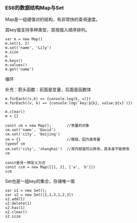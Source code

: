 ### ES6的数据结构Map与Set ###
Map是一组键值对的结构，有非常快的查询速度。

其key值支持多种类型，其按插入顺序排列。

	var m = new Map()
	m.set(1, 2)
	m.set('name', 'Lily')
	m.size
	m
	m.keys()
	m.values()
	m.get('name')

循环

补充：箭头函数：前面是变量，后面是函数体

	m.forEach((v,k) => {console.log(k, v)})
	m.forEach((v, k) => {console.log(`key:${k}, value:${v}`)})
	
	m.clear()
	m = {}

	const cm = new Map();		//常量的对象
	cm.set('name', 'David')
	cm.set('city', 'beijing')
	cm = {} 					//报错，因为是常量
	typeof cm
	cm.set('city', 'shanghai')	//其内部值可以修改，其本身不能修改
	cm

	const是另一种定义方式
	const ccm = new Map([[1, 2], ['a', 'b']])
	ccm

Set也是一组key的集合，存储唯一值

	var s1 = new Set();
	var s2 = new Set([1,2,3,1,2,3])
	s2.add(1)
	s2.delete(1)
	s2.has(1)
	s2.clear()
	s2.size